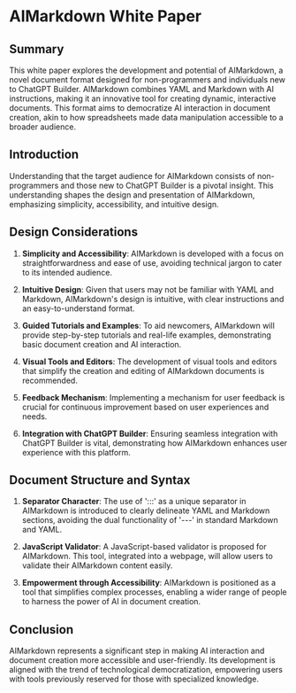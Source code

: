 # AIMarkdown White Paper

## Summary

This white paper explores the development and potential of AIMarkdown, a novel document format designed for non-programmers and individuals new to ChatGPT Builder. AIMarkdown combines YAML and Markdown with AI instructions, making it an innovative tool for creating dynamic, interactive documents. This format aims to democratize AI interaction in document creation, akin to how spreadsheets made data manipulation accessible to a broader audience.

## Introduction

Understanding that the target audience for AIMarkdown consists of non-programmers and those new to ChatGPT Builder is a pivotal insight. This understanding shapes the design and presentation of AIMarkdown, emphasizing simplicity, accessibility, and intuitive design.

## Design Considerations

1. **Simplicity and Accessibility**: AIMarkdown is developed with a focus on straightforwardness and ease of use, avoiding technical jargon to cater to its intended audience.

2. **Intuitive Design**: Given that users may not be familiar with YAML and Markdown, AIMarkdown's design is intuitive, with clear instructions and an easy-to-understand format.

3. **Guided Tutorials and Examples**: To aid newcomers, AIMarkdown will provide step-by-step tutorials and real-life examples, demonstrating basic document creation and AI interaction.

4. **Visual Tools and Editors**: The development of visual tools and editors that simplify the creation and editing of AIMarkdown documents is recommended.

5. **Feedback Mechanism**: Implementing a mechanism for user feedback is crucial for continuous improvement based on user experiences and needs.

6. **Integration with ChatGPT Builder**: Ensuring seamless integration with ChatGPT Builder is vital, demonstrating how AIMarkdown enhances user experience with this platform.

## Document Structure and Syntax

1. **Separator Character**: The use of ':::' as a unique separator in AIMarkdown is introduced to clearly delineate YAML and Markdown sections, avoiding the dual functionality of '---' in standard Markdown and YAML.

2. **JavaScript Validator**: A JavaScript-based validator is proposed for AIMarkdown. This tool, integrated into a webpage, will allow users to validate their AIMarkdown content easily.

3. **Empowerment through Accessibility**: AIMarkdown is positioned as a tool that simplifies complex processes, enabling a wider range of people to harness the power of AI in document creation.

## Conclusion

AIMarkdown represents a significant step in making AI interaction and document creation more accessible and user-friendly. Its development is aligned with the trend of technological democratization, empowering users with tools previously reserved for those with specialized knowledge.
